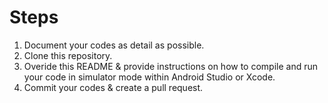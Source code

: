 # Steps

1. Document your codes as detail as possible.
2. Clone this repository.
3. Overide this README & provide instructions on how to compile and run your code in simulator mode within Android Studio or Xcode.
3. Commit your codes & create a pull request.
